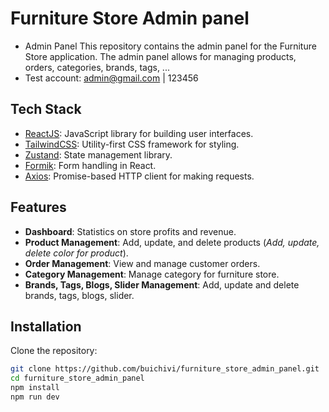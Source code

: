 # Furniture Store Admin panel

-   Admin Panel This repository contains the admin panel for the Furniture Store application. The admin panel allows for managing products, orders, categories, brands, tags, ...
- Test account: admin@gmail.com | 123456
## Tech Stack

-   [ReactJS](https://react.dev/): JavaScript library for building user interfaces.
-   [TailwindCSS](https://tailwindcss.com/): Utility-first CSS framework for styling.
-   [Zustand](https://docs.pmnd.rs/zustand/getting-started/introduction): State management library.
-   [Formik](https://formik.org/docs/overview): Form handling in React.
-   [Axios](https://axios-http.com/docs/intro): Promise-based HTTP client for making requests.

## Features

-   **Dashboard**: Statistics on store profits and revenue.
-   **Product Management**: Add, update, and delete products (_Add, update, delete color for product_).
-   **Order Management**: View and manage customer orders.
-   **Category Management**: Manage category for furniture store.
-   **Brands, Tags, Blogs, Slider Management**: Add, update and delete brands, tags, blogs, slider.

## Installation

Clone the repository:

```bash
git clone https://github.com/buichivi/furniture_store_admin_panel.git
cd furniture_store_admin_panel
npm install
npm run dev
```
